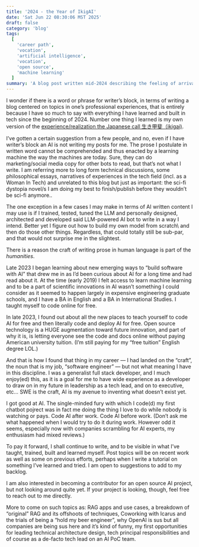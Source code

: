 ```yaml
---
title: '2024 - the Year of IkigAI'
date: 'Sat Jun 22 08:30:06 MST 2025'
draft: false
category: 'blog'
tags:
  [
    'career path',
    'vocation',
    'artificial intelligence',
    'vocation',
    'open source',
    'machine learning'
  ]
summary: 'A blog post written mid-2024 describing the feeling of arrival at my career calling/vocation. And what I did once arrived, which is code AI after/when not at work, learn everything possible to indie-hack my own AI software and think many enterpreneurial thoughts. '
---
```


I wonder if there is a word or phrase for writer’s block, in terms of writing a blog centered on topics in one’s professional experiences, that is entirely because I have so much to say with everything I have learned and built in tech since the beginning of 2024. Number one thing I learned is my own version of the [experience/realization the Japanese call 生き甲斐（ikigai)](https://www.japan.go.jp/kizuna/2022/03/ikigai_japanese_secret_to_a_joyful_life.html).

I’ve gotten a certain suggestion from a few people, and no, even if I have writer’s block an AI is not writing my posts for me. The prose I postulate in written word cannot be comprehended and thus enacted by a learning machine the way the machines are today. Sure, they can do marketing/social media copy for other bots to read, but that’s not what I write.
I am referring more to long form technical discussions, some philosophical essays, narratives of experiences in the tech field (incl. as a Woman In Tech) and unrelated to this blog but just as important: the sci-fi dystopia novel/s I am doing my best to finish/publish before they wouldn’t be sci-fi anymore..

The one exception in a few cases I may make in terms of AI written content I may use is if I trained, tested, tuned the LLM and personally designed, architected and developed said LLM-powered AI bot to write in a way I intend. Better yet I figure out how to build my own model from scratch\ and then do those other things. Regardless, that could totally still be sub-par, and that would not surprise me in the slightest.

There is a reason the craft of writing prose in human language is part of the _humanities_.

Late 2023 I began learning about new emerging ways to “build software with AI” that drew me in as I’d been curious about AI for a long time and had read about it. At the time (early 2019) I felt access to learn machine learning and to be a part of scientific innovations in AI wasn’t something I could consider as it seemed to happen largely in expensive engineering graduate schools, and I have a BA in English and a BA in International Studies. I taught myself to code online for free.

In late 2023, I found out about all the new places to teach yourself to code AI for free and then literally code and deploy AI for free. Open source technology is a HUGE augmentation toward future innovation, and part of why it is, is letting everyone see the code and docs online without paying American university tuition. (I’m still paying for my “free tuition” English degree LOL.)

And that is how I found that thing in my career — I had landed on the “craft”, the noun that is my job, “software engineer” — but not what meaning I have in this discipline. I was a generalist full stack developer, and I much enjoy(ed) this, as it is a goal for me to have wide experience as a developer to draw on in my future in leadership as a tech lead, and on to executive, etc… SWE is the craft, AI is my avenue to inventing what doesn’t exist yet.

I got good at AI. The single-minded fury with which I code(d) my first chatbot pojrect was in fact me doing the thing I love to do while nobody is watching or pays. Code AI after work. Code AI before work. (Don’t ask me what happened when I would try to do it during work. However odd it seems, especially now with companies scrambling for AI experts, my enthusiasm had mixed reviews.)

To pay it forward, I shall continue to write, and to be visible in what I’ve taught, trained, built and learned myself. Post topics will be on recent work as well as some on previous efforts, perhaps when I write a tutorial on something I’ve learned and tried. I am open to suggestions to add to my backlog.

I am also interested in becoming a contributor for an open source AI project, but not looking around quite yet. If your project is looking, though, feel free to reach out to me directly.

More to come on such topics as: RAG apps and use cases, a breakdown of “original” RAG and its offshoots of techniques, Coworking with Icarus and the trials of being a “hold my beer engineer”, why OpenAI is sus but all companies are being sus here and it’s kind of funny, my first opportunities for leading technical architecture design, tech principal responsibilities and of course as a de-facto tech lead on an AI PoC team.
